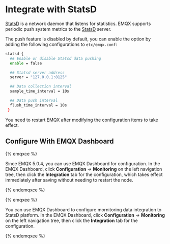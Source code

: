 # Integrate with StatsD

[StatsD](https://github.com/statsd/statsd) is a network daemon that listens for statistics. EMQX supports periodic push system metrics to the [StatsD](https://github.com/statsd/statsd) server. 

The push feature is disabled by default, you can enable the option by adding the following configurations to `etc/emqx.conf`:

```bash
statsd {
  ## Enable or disable Statsd data pushing
  enable = false

  ## Statsd server address
  server = "127.0.0.1:8125"

  ## Data collection interval
  sample_time_interval = 10s

  ## Data push interval
  flush_time_interval = 10s
 }

```

You need to restart EMQX after modifying the configuration items to take effect.

## Configure With EMQX Dashboard

{% emqxce %}

Since EMQX 5.0.4, you can use EMQX Dashboard for configuration. In the EMQX Dashboard, click **Configuration** -> **Monitoring** on the left navigation tree, then click the **Integration** tab for the configuration, which takes effect immediately after saving without needing to restart the node.

{% endemqxce %}

{% emqxee %}

You can use EMQX Dashboard to configure mornitoring data integration to StatsD platform. In the EMQX Dashboard, click **Configuration** -> **Monitoring** on the left navigation tree, then click the **Integration** tab for the configuration.

{% endemqxee %}

